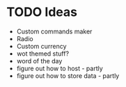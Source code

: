 # TODO Ideas
- Custom commands maker
- Radio 
- Custom currency
- wot themed stuff?
- word of the day
- figure out how to host - partly
- figure out how to store data - partly
